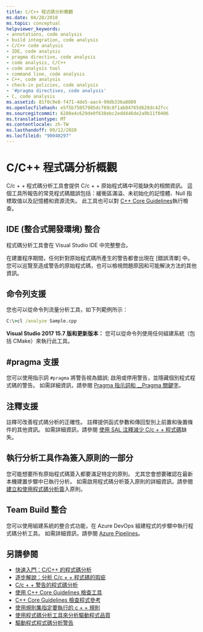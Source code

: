 ```yaml
---
title: C/C++ 程式碼分析概觀
ms.date: 04/28/2018
ms.topic: conceptual
helpviewer_keywords:
- annotations, code analysis
- build integration, code analysis
- C/C++ code analysis
- IDE, code analysis
- pragma directive, code analysis
- code analysis, C/C++
- code analysis tool
- command line, code analysis
- C++, code analysis
- check-in policies, code analysis
- '#pragma directives, code analysis'
- C, code analysis
ms.assetid: 81f0c9e8-f471-4de5-aac4-99db336a8809
ms.openlocfilehash: e5f5b75057985dc769c8f1ab84765d628dc42fcc
ms.sourcegitcommit: 6280a4c629de0f638ebc2edd446de2a9b11f0406
ms.translationtype: MT
ms.contentlocale: zh-TW
ms.lasthandoff: 09/12/2020
ms.locfileid: "90040297"
---
```

# <a name="code-analysis-for-cc-overview"></a>C/C++ 程式碼分析概觀

C/c + + 程式碼分析工具會提供 C/c + + 原始程式碼中可能缺失的相關資訊。 這個工具所報告的常見程式碼錯誤包括：緩衝區滿溢、未初始化的記憶體、Null 指標取值以及記憶體和資源流失。 此工具也可以對 [C++ Core Guidelines](https://github.com/isocpp/CppCoreGuidelines/blob/master/CppCoreGuidelines.md)執行檢查。

## <a name="ide-integrated-development-environment-integration"></a>IDE (整合式開發環境) 整合

程式碼分析工具會在 Visual Studio IDE 中完整整合。

在建置程序期間，任何針對原始程式碼所產生的警告都會出現在 [錯誤清單] 中。 您可以巡覽至造成警告的原始程式碼，也可以檢視問題原因和可能解決方法的其他資訊。

## <a name="command-line-support"></a>命令列支援

您也可以從命令列流量分析工具，如下列範例所示：

```cmd
C:\>cl /analyze Sample.cpp
```

**Visual Studio 2017 15.7 版和更新版本：** 您可以從命令列使用任何組建系統（包括 CMake）來執行此工具。

## <a name="pragma-support"></a>#pragma 支援

您可以使用指示詞 `#pragma` 將警告視為錯誤; 啟用或停用警告，並隱藏個別程式程式碼的警告。 如需詳細資訊，請參閱 [Pragma 指示詞和 __Pragma 關鍵字](/cpp/preprocessor/pragma-directives-and-the-pragma-keyword)。

## <a name="annotation-support"></a>注釋支援

註釋可改善程式碼分析的正確性。 註釋提供函式參數和傳回型別上前置和後置條件的其他資訊。 如需詳細資訊，請參閱 [使用 SAL 注釋減少 C/c + + 程式碼](../code-quality/using-sal-annotations-to-reduce-c-cpp-code-defects.md)缺失。

## <a name="run-analysis-tool-as-part-of-check-in-policy"></a>執行分析工具作為簽入原則的一部分

您可能想要所有原始程式碼簽入都要滿足特定的原則。 尤其您會想要確認在最新本機建置步驟中已執行分析。 如需啟用程式碼分析簽入原則的詳細資訊，請參閱 [建立和使用程式碼分析簽](/visualstudio/code-quality/how-to-create-or-update-standard-code-analysis-check-in-policies)入原則。

## <a name="team-build-integration"></a>Team Build 整合

您可以使用組建系統的整合式功能，在 Azure DevOps 組建程式的步驟中執行程式碼分析工具。 如需詳細資訊，請參閱 [Azure Pipelines](/azure/devops/pipelines/index)。

## <a name="see-also"></a>另請參閱

- [快速入門：C/C++ 的程式碼分析](quick-start-code-analysis-for-c-cpp.md)
- [逐步解說：分析 C/c + + 程式碼的瑕疵](walkthrough-analyzing-c-cpp-code-for-defects.md)
- [C/c + + 警告的程式碼分析](code-analysis-for-c-cpp-warnings.md)
- [使用 C++ Core Guidelines 檢查工具](using-the-cpp-core-guidelines-checkers.md)
- [C++ Core Guidelines 檢查程式參考](code-analysis-for-cpp-corecheck.md)
- [使用規則集指定要執行的 c + + 規則](using-rule-sets-to-specify-the-cpp-rules-to-run.md)
- [使用程式碼分析工具來分析驅動程式品質](/windows-hardware/drivers/develop/analyzing-driver-quality-by-using-code-analysis-tools)
- [驅動程式程式碼分析警告](/windows-hardware/drivers/devtest/prefast-for-drivers-warnings)
